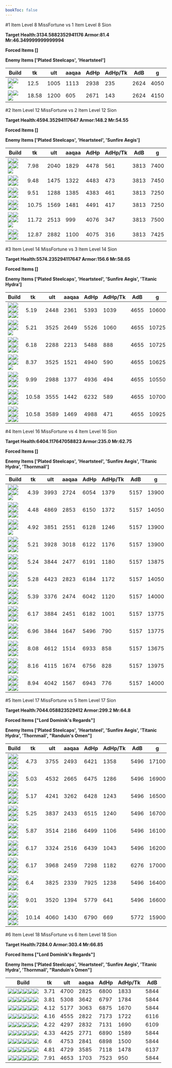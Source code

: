 ```yaml
---
bookToc: false
---
```


#1 Item Level 8 MissFortune vs 1 Item Level 8 Sion

**Target Health:3134.5882352941176 Armor:81.4 Mr:46.349999999999994**


**Forced Items []**


**Enemy Items ['Plated Steelcaps', 'Heartsteel']**




Build | tk | ult | aaqaa | AdHp | AdHp/Tk | AdB | g
-|-|-|-|-|-|-|-
![](/item/3153.png)![](/item/1001.png)![](/item/1055.png)|12.5|1005|1113|2938|235|2624|4050
![](/item/6675.png)![](/item/1001.png)![](/item/1055.png)|18.58|1200|605|2671|143|2624|4150




























































#2 Item Level 12 MissFortune vs 2 Item Level 12 Sion

**Target Health:4594.35294117647 Armor:148.2 Mr:54.55**


**Forced Items []**


**Enemy Items ['Plated Steelcaps', 'Heartsteel', 'Sunfire Aegis']**




Build | tk | ult | aaqaa | AdHp | AdHp/Tk | AdB | g
-|-|-|-|-|-|-|-
![](/item/3153.png)![](/item/3036.png)![](/item/1001.png)![](/item/1055.png)![](/item/1036.png)|7.98|2040|1829|4478|561|3813|7400
![](/item/3153.png)![](/item/6675.png)![](/item/1001.png)![](/item/1055.png)|9.48|1475|1322|4483|473|3813|7450
![](/item/3153.png)![](/item/3091.png)![](/item/1001.png)![](/item/1055.png)|9.51|1288|1385|4383|461|3813|7250
![](/item/3153.png)![](/item/6694.png)![](/item/1001.png)![](/item/1055.png)|10.75|1569|1481|4491|417|3813|7250
![](/item/6675.png)![](/item/3036.png)![](/item/1001.png)![](/item/1055.png)![](/item/1036.png)|11.72|2513|999|4076|347|3813|7500
![](/item/3036.png)![](/item/3142.png)![](/item/1055.png)![](/item/1037.png)|12.87|2882|1100|4075|316|3813|7425




























































#3 Item Level 14 MissFortune vs 3 Item Level 14 Sion

**Target Health:5574.235294117647 Armor:156.6 Mr:58.65**


**Forced Items []**


**Enemy Items ['Plated Steelcaps', 'Heartsteel', 'Sunfire Aegis', 'Titanic Hydra']**




Build | tk | ult | aaqaa | AdHp | AdHp/Tk | AdB | g
-|-|-|-|-|-|-|-
![](/item/3153.png)![](/item/3036.png)![](/item/3091.png)![](/item/1001.png)![](/item/1055.png)![](/item/1036.png)|5.19|2448|2361|5393|1039|4655|10600
![](/item/3153.png)![](/item/3036.png)![](/item/3142.png)![](/item/1055.png)![](/item/1037.png)|5.21|3525|2649|5526|1060|4655|10725
![](/item/3153.png)![](/item/3036.png)![](/item/3085.png)![](/item/1001.png)![](/item/1055.png)![](/item/1037.png)|6.18|2288|2213|5488|888|4655|10725
![](/item/3036.png)![](/item/3142.png)![](/item/3091.png)![](/item/1055.png)![](/item/1037.png)|8.37|3525|1521|4940|590|4655|10625
![](/item/3036.png)![](/item/3091.png)![](/item/3179.png)![](/item/1001.png)![](/item/1055.png)![](/item/1038.png)|9.99|2988|1377|4936|494|4655|10550
![](/item/3036.png)![](/item/3072.png)![](/item/3031.png)![](/item/1001.png)![](/item/1055.png)![](/item/1036.png)|10.58|3555|1442|6232|589|4655|10700
![](/item/3004.png)![](/item/3036.png)![](/item/3031.png)![](/item/1001.png)![](/item/1055.png)![](/item/1037.png)|10.58|3589|1469|4988|471|4655|10925




























































#4 Item Level 16 MissFortune vs 4 Item Level 16 Sion

**Target Health:6404.117647058823 Armor:235.0 Mr:62.75**


**Forced Items []**


**Enemy Items ['Plated Steelcaps', 'Heartsteel', 'Sunfire Aegis', 'Titanic Hydra', 'Thornmail']**




Build | tk | ult | aaqaa | AdHp | AdHp/Tk | AdB | g
-|-|-|-|-|-|-|-
![](/item/3153.png)![](/item/3036.png)![](/item/3091.png)![](/item/3142.png)![](/item/1038.png)|4.39|3993|2724|6054|1379|5157|13900
![](/item/3153.png)![](/item/3036.png)![](/item/3142.png)![](/item/6676.png)![](/item/1038.png)![](/item/1036.png)|4.48|4869|2853|6150|1372|5157|14050
![](/item/3153.png)![](/item/3036.png)![](/item/3142.png)![](/item/3115.png)![](/item/1038.png)|4.92|3851|2551|6128|1246|5157|13900
![](/item/3153.png)![](/item/3036.png)![](/item/6695.png)![](/item/6675.png)![](/item/1001.png)![](/item/1038.png)|5.21|3928|3018|6122|1176|5157|13900
![](/item/3153.png)![](/item/3036.png)![](/item/3095.png)![](/item/6675.png)![](/item/1001.png)![](/item/1037.png)|5.24|3844|2477|6191|1180|5157|13875
![](/item/3153.png)![](/item/3036.png)![](/item/3142.png)![](/item/3095.png)![](/item/1038.png)![](/item/1036.png)|5.28|4423|2823|6184|1172|5157|14050
![](/item/3153.png)![](/item/3036.png)![](/item/3091.png)![](/item/3004.png)![](/item/1001.png)![](/item/1038.png)|5.39|3376|2474|6042|1120|5157|14000
![](/item/3004.png)![](/item/3036.png)![](/item/3031.png)![](/item/3153.png)![](/item/1001.png)![](/item/1037.png)|6.17|3884|2451|6182|1001|5157|13775
![](/item/6675.png)![](/item/3036.png)![](/item/3091.png)![](/item/3095.png)![](/item/1001.png)![](/item/1037.png)|6.96|3844|1647|5496|790|5157|13775
![](/item/6675.png)![](/item/3036.png)![](/item/3004.png)![](/item/3072.png)![](/item/1001.png)![](/item/1037.png)|8.08|4612|1514|6933|858|5157|13675
![](/item/3036.png)![](/item/3072.png)![](/item/3031.png)![](/item/3091.png)![](/item/1001.png)![](/item/1037.png)|8.16|4115|1674|6756|828|5157|13975
![](/item/3036.png)![](/item/3072.png)![](/item/3031.png)![](/item/3085.png)![](/item/1001.png)![](/item/1038.png)|8.94|4042|1567|6943|776|5157|14000




























































#5 Item Level 17 MissFortune vs 5 Item Level 17 Sion

**Target Health:7044.058823529412 Armor:299.2 Mr:64.8**


**Forced Items ["Lord Dominik's Regards"]**


**Enemy Items ['Plated Steelcaps', 'Heartsteel', 'Sunfire Aegis', 'Titanic Hydra', 'Thornmail', "Randuin's Omen"]**




Build | tk | ult | aaqaa | AdHp | AdHp/Tk | AdB | g
-|-|-|-|-|-|-|-
![](/item/3153.png)![](/item/3036.png)![](/item/3091.png)![](/item/3142.png)![](/item/3115.png)![](/item/1038.png)|4.73|3755|2493|6421|1358|5496|17100
![](/item/3153.png)![](/item/3036.png)![](/item/3091.png)![](/item/3142.png)![](/item/6676.png)![](/item/1038.png)|5.03|4532|2665|6475|1286|5496|16900
![](/item/3153.png)![](/item/3036.png)![](/item/3091.png)![](/item/3142.png)![](/item/6695.png)![](/item/1038.png)|5.17|4241|3262|6428|1243|5496|16500
![](/item/3153.png)![](/item/3036.png)![](/item/3091.png)![](/item/3142.png)![](/item/3046.png)![](/item/1038.png)|5.25|3837|2433|6515|1240|5496|16700
![](/item/3153.png)![](/item/3036.png)![](/item/3091.png)![](/item/3508.png)![](/item/6675.png)![](/item/1001.png)|5.87|3514|2186|6499|1106|5496|16100
![](/item/3153.png)![](/item/3036.png)![](/item/3091.png)![](/item/6676.png)![](/item/6671.png)![](/item/1001.png)|6.17|3324|2516|6439|1043|5496|16200
![](/item/3153.png)![](/item/3036.png)![](/item/3091.png)![](/item/3142.png)![](/item/3071.png)![](/item/1038.png)|6.17|3968|2459|7298|1182|6276|17000
![](/item/3036.png)![](/item/3072.png)![](/item/3031.png)![](/item/3091.png)![](/item/3153.png)![](/item/1001.png)|6.4|3825|2339|7925|1238|5496|16400
![](/item/3036.png)![](/item/3142.png)![](/item/3091.png)![](/item/3085.png)![](/item/3115.png)![](/item/1038.png)|9.01|3520|1394|5779|641|5496|16600
![](/item/3004.png)![](/item/3036.png)![](/item/3074.png)![](/item/3091.png)![](/item/6692.png)![](/item/1001.png)|10.14|4060|1430|6790|669|5772|15900




























































#6 Item Level 18 MissFortune vs 6 Item Level 18 Sion

**Target Health:7284.0 Armor:303.4 Mr:66.85**


**Forced Items ["Lord Dominik's Regards"]**


**Enemy Items ['Plated Steelcaps', 'Heartsteel', 'Sunfire Aegis', 'Titanic Hydra', 'Thornmail', "Randuin's Omen"]**




Build | tk | ult | aaqaa | AdHp | AdHp/Tk | AdB
-|-|-|-|-|-|-
![](/item/3153.png)![](/item/3036.png)![](/item/3091.png)![](/item/3142.png)![](/item/3115.png)![](/item/6676.png)|3.71|4700|2825|6800|1833|5844
![](/item/3153.png)![](/item/3036.png)![](/item/3091.png)![](/item/3142.png)![](/item/6676.png)![](/item/6695.png)|3.81|5308|3642|6797|1784|5844
![](/item/3153.png)![](/item/3036.png)![](/item/3091.png)![](/item/3142.png)![](/item/6676.png)![](/item/3095.png)|4.12|5177|3063|6875|1670|5844
![](/item/3153.png)![](/item/3036.png)![](/item/3091.png)![](/item/3046.png)![](/item/6676.png)![](/item/6692.png)|4.16|4555|2822|7173|1722|6116
![](/item/3153.png)![](/item/3036.png)![](/item/3091.png)![](/item/3115.png)![](/item/6696.png)![](/item/6692.png)|4.22|4297|2832|7131|1690|6109
![](/item/3153.png)![](/item/3036.png)![](/item/3091.png)![](/item/3142.png)![](/item/3085.png)![](/item/6696.png)|4.33|4425|2771|6890|1589|5844
![](/item/3153.png)![](/item/3036.png)![](/item/3091.png)![](/item/3142.png)![](/item/3004.png)![](/item/3087.png)|4.6|4753|2841|6898|1500|5844
![](/item/3153.png)![](/item/3036.png)![](/item/3091.png)![](/item/3004.png)![](/item/6695.png)![](/item/6692.png)|4.81|4729|3585|7118|1478|6137
![](/item/3036.png)![](/item/3072.png)![](/item/3031.png)![](/item/3091.png)![](/item/3004.png)![](/item/3085.png)|7.91|4653|1703|7523|950|5844




























































